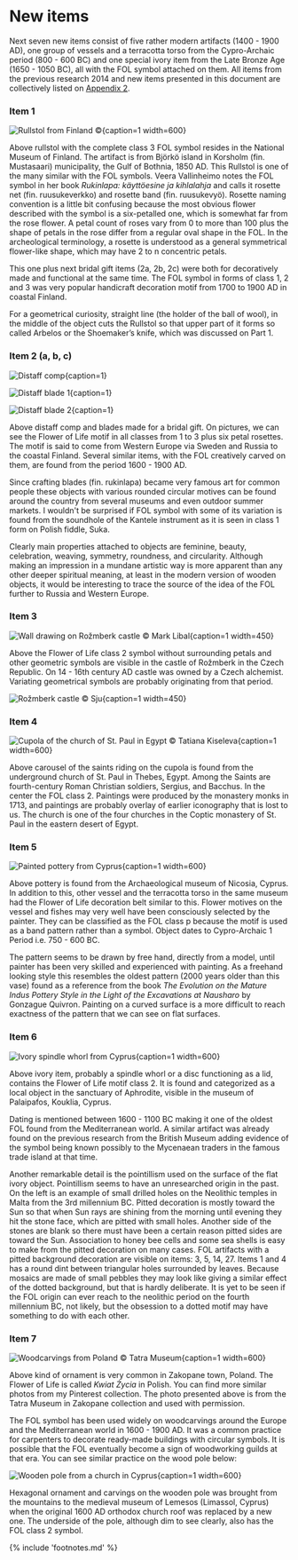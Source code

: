 <!-- pagewrapper -->
# New items

Next seven new items consist of five rather modern artifacts (1400 - 1900 AD), one group of vessels and a terracotta torso from the Cypro-Archaic period (800 - 600 BC) and one special ivory item from the Late Bronze Age (1650 - 1050 BC), all with the FOL symbol attached on them. All items from the previous research 2014 and new items presented in this document are collectively listed on [Appendix 2](appendix2.md).

<!-- nopb -->

### Item 1

![Rullstol from Finland © ](/media/rullstol.jpg){caption=1 width=600}

Above rullstol with the complete class 3 FOL symbol resides in the National Museum of Finland. The artifact is from Björkö island in Korsholm (fin. Mustasaari) municipality, the Gulf of Bothnia, 1850 AD.  This Rullstol is one of the many similar with the FOL symbols. Veera Vallinheimo notes the FOL symbol in her book *Rukinlapa: käyttöesine ja kihlalahja*<!-- cite author="Veera Vallinheimo" title="Rukinlapa: käyttöesine ja kihlalahja" date="1967" location="" type="book" href="#" --> and calls it rosette net (fin. ruusukeverkko) and rosette band (fin. ruusukevyö). Rosette naming convention is a little bit confusing because the most obvious flower described with the symbol is a six-petalled one, which is somewhat far from the rose flower. A petal count of roses vary from 0 to more than 100<!-- cite author="marinrose.org" title="Dozens of wonderful single roses" date="" location="" type="website" href="http://www.marinrose.org/singleroses.html" --> plus the shape of  petals in the rose differ from a regular oval shape in the FOL. In the archeological terminology, a rosette is understood as a general symmetrical flower-like shape, which may have 2 to n concentric petals.

<!--In hebrew the rose and the lily were called with a same name *shoshana* which also might have-->

This one plus next bridal gift items (2a, 2b, 2c) were both for decoratively made and functional at the same time. The FOL symbol in forms of class 1, 2 and 3 was very popular handicraft decoration motif from 1700 to 1900 AD in coastal Finland.

For a geometrical curiosity, straight line (the holder of the ball of wool), in the middle of the object cuts the Rullstol so that upper part of it forms so called Arbelos or the Shoemaker’s knife<!-- cite author="wikipedia.org" title="Arbelos" date="" location="" type="website" href="https://en.wikipedia.org/wiki/Arbelos" -->, which was discussed on Part 1.


<!-- endnopb -->
<!-- nopb -->

### Item 2 (a, b, c)

![Distaff comp](/media/distaff-comp.jpg){caption=1}

![Distaff blade 1](/media/distaff-blade-1.jpg){caption=1}

![Distaff blade 2](/media/distaff-blade-2.jpg){caption=1}

Above distaff comp and blades made for a bridal gift. On pictures, we can see the Flower of Life motif in all classes from 1 to 3 plus six petal rosettes. The motif is said to come from Western Europe via Sweden and Russia to the coastal Finland. Several similar items, with the FOL creatively carved on them, are found from the period 1600 - 1900 AD.

Since crafting blades (fin. rukinlapa) became very famous art for common people these objects with various rounded circular motives can be found around the country from several museums and even outdoor summer markets. I wouldn't be surprised if FOL symbol with some of its variation is found from the soundhole of the Kantele instrument as it is seen in class 1 form on Polish fiddle, Suka<!-- cite author="wikipedia.org" title="Suka biłgorajska" date="" location="" type="website" href="https://pl.wikipedia.org/wiki/Suka_bi%C5%82gorajska" -->.

Clearly main properties attached to objects are feminine, beauty, celebration, weaving, symmetry, roundness, and circularity. Although making an impression in a mundane artistic way is more apparent than any other deeper spiritual meaning, at least in the modern version of wooden objects, it would be interesting to trace the source of the idea of the FOL further to Russia and Western Europe.

<!-- endnopb -->
<!-- nopb -->

### Item 3

![Wall drawing on Rožmberk castle © Mark Libal](/media/rozmberk-castle-wall.jpg){caption=1 width=450}

Above the Flower of Life class 2 symbol without surrounding petals and other geometric symbols are visible in the castle of Rožmberk<!-- cite author="wikipedia.org" title="Rožmberk Castle" date="" location="" type="website" href="https://en.wikipedia.org/wiki/Ro%C5%BEmberk_Castle" --> in the Czech Republic. On 14 - 16th century AD castle was owned by a Czech alchemist. Variating geometrical symbols are probably originating from that period.

![Rožmberk castle © Sju](/media/rozmberk-castle.jpg){caption=1 width=450}

<!-- endnopb -->
<!-- nopb -->

### Item 4

![Cupola of the church of St. Paul in Egypt © Tatiana Kiseleva](/media/coptic-church-cupola.jpg){caption=1 width=600}

Above carousel of the saints riding on the cupola is found from the underground church of St. Paul<!-- cite author="wikipedia.org" title="Paul of Thebes" date="" location="" type="website" href="https://en.wikipedia.org/wiki/Paul_of_Thebes" --> in Thebes, Egypt. Among the Saints are fourth-century Roman Christian soldiers, Sergius, and Bacchus<!-- cite author="wikipedia.org" title="Sergius and Bacchus" date="" location="" type="website" href="https://en.wikipedia.org/wiki/Sergius_and_Bacchus" -->. In the center the FOL class 2. Paintings were produced by the monastery monks in 1713, and paintings are probably overlay of earlier iconography that is lost to us. The church is one of the four churches in the Coptic monastery of St. Paul in the eastern desert of Egypt<!-- cite author="wikipedia.org" title="Monastery of Saint Paul the Anchorite" date="" location="" type="website" href="https://en.wikipedia.org/wiki/Monastery_of_Saint_Paul_the_Anchorite" --><!-- cite author="touregypt.net" title="The Monastery of St. Paul In Egypt's Eastern Desert" date="" location="" type="website" href="http://www.touregypt.net/featurestories/stpaul.htm" --><!-- cite author="claremont.edu" title="Dayr Anba Bula - Claremont Coptic Encyclopedia" date="" location="" type="website" href="http://ccdl.libraries.claremont.edu/cdm/ref/collection/cce/id/2128" -->.

<!-- endnopb -->
<!-- nopb -->

### Item 5

![Painted pottery from Cyprus](/media/painted-pottery.jpg){caption=1 width=600}

Above pottery is found from the Archaeological museum of Nicosia<!-- cite author="gov.cy" title="Cyprus Museum, Lefkosia" date="" location="" type="website" href="http://www.mcw.gov.cy/mcw/DA/DA.nsf/0/67084F17382CF201C2257199001FE4AD?OpenDocument" -->, Cyprus. In addition to this, other vessel and the terracotta torso in the same museum had the Flower of Life decoration belt similar to this. Flower motives on the vessel and fishes may very well have been consciously selected by the painter. They can be classified as the FOL class p because the motif is used as a band pattern rather than a symbol. Object dates to Cypro-Archaic 1 Period i.e. 750 - 600 BC.

The pattern seems to be drawn by free hand, directly from a model, until painter has been very skilled and experienced with painting. As a freehand looking style this resembles the oldest pattern (2000 years older than this vase) found as a reference from the book *The Evolution on the Mature Indus Pottery Style in the Light of the Excavations at Nausharo* by Gonzague Quivron<!-- cite author="Gonzague Quivron" title="The Evolution on the Mature Indus Pottery Style in the Light of the Excavations at Nausharo, Pakistan" date="2000" location="" type="article" href="https://www.academia.edu/12459285/The_Evolution_on_the_Indus_Pottery_Style" -->. Painting on a curved surface is a more difficult to reach exactness of the pattern that we can see on flat surfaces.

<!-- endnopb -->
<!-- nopb -->

### Item 6

![Ivory spindle whorl from Cyprus](/media/ivory-whorl.jpg){caption=1 width=600}

Above ivory item, probably a spindle whorl or a disc functioning as a lid, contains the Flower of Life motif class 2. It is found and categorized as a local object in the sanctuary of Aphrodite, visible in the museum of Palaipafos, Kouklia, Cyprus.

Dating is mentioned between 1600 - 1100 BC making it one of the oldest FOL found from the Mediterranean world. A similar artifact was already found on the previous research from the British Museum adding evidence of the symbol being known possibly to the Mycenaean traders in the famous trade island at that time.

Another remarkable detail is the pointillism used on the surface of the flat ivory object. Pointillism seems to have an unresearched origin in the past. On the left is an example of small drilled holes on the Neolithic temples in Malta from the 3rd millennium BC. Pitted decoration is mostly toward the Sun so that when Sun rays are shining from the morning until evening they hit the stone face, which are pitted with small holes. Another side of the stones are blank so there must have been a certain reason pitted sides are toward the Sun. Association to honey bee cells and some sea shells is easy to make from the pitted decoration on many cases. FOL artifacts with a pitted background decoration are visible on items: 3, 5, 14, 27. Items 1 and 4 has a round dint between triangular holes surrounded by leaves. Because mosaics are made of small pebbles they may look like giving a similar effect of the dotted background, but that is hardly deliberate. It is yet to be seen if the FOL origin can ever reach to the neolithic period on the fourth millennium BC, not likely, but the obsession to a dotted motif may have something to do with each other.

<!-- endnopb -->
<!-- nopb -->

### Item 7

![Woodcarvings from Poland © Tatra Museum](/media/kwiat-zycia-zakopane-1.png){caption=1 width=600}

Above kind of ornament is very common in Zakopane town, Poland. The Flower of Life is called *Kwiat Życia* in Polish. You can find more similar photos from my Pinterest collection<!-- cite author="Marko Manninen" title="Flower of Life Pinterest board" date="" location="" type="website" href="http://pinterest.com/markomanninen/flower-of-life-history/" -->. The photo presented above is from the Tatra Museum in Zakopane collection and used with permission<!-- cite author="muzeumtatrzanskie.pl" title="Muzeum Tatrzanskie - Willa Oksza" date="" location="" type="website" href="http://www.muzeumtatrzanskie.pl/?strona%2Cdoc%2Cpol%2Cglowna%2C1376%2C0%2C842%2C1%2C1376%2Cant.html" -->.

The FOL symbol has been used widely on woodcarvings around the Europe and the Mediterranean world in 1600 - 1900 AD. It was a common practice for carpenters to decorate ready-made buildings with circular symbols. It is possible that the FOL eventually become a sign of woodworking guilds at that era. You can see similar practice on the wood pole below:

![Wooden pole from a church in Cyprus](/media/wooden-pole.png){caption=1 width=600}

Hexagonal ornament and carvings on the wooden pole was brought from the mountains to the medieval museum of Lemesos (Limassol, Cyprus) when the original 1600 AD orthodox church roof was replaced by a new one. The underside of the pole, although dim to see clearly, also has the FOL class 2 symbol.

<!--

http://nowewici.pl/wzory-i-ornamenty-w-domach-goralskich-a-symbol-kwiatu-zycia/

http://www.rodzimawiara.org.pl/forum-rodzimej-wiary/15-filozofia-rodzimowiercza/1001-symbol-rodzimowiercow.html?start=18

-->

<!-- endnopb -->

<!-- endpagewrapper -->

{% include 'footnotes.md' %}
